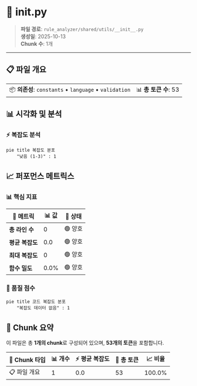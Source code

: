 # 📄 __init__.py

> **파일 경로**: `rule_analyzer/shared/utils/__init__.py`  
> **생성일**: 2025-10-13  
> **Chunk 수**: 1개

---


## 📋 파일 개요

| | |
|--|--|
| 📦 **의존성**: `constants` • `language` • `validation` | 📊 **총 토큰 수**: 53 |





## 📊 시각화 및 분석

### ⚡ 복잡도 분석

```mermaid
pie title 복잡도 분포
    "낮음 (1-3)" : 1

```


## 📈 퍼포먼스 메트릭스

### 📊 핵심 지표

| 🎯 메트릭 | 📊 값 | 🚦 상태 |
|-----------|-------|--------|
| **총 라인 수** | 0 | 🟢 양호 |
| **평균 복잡도** | 0.0 | 🟢 양호 |
| **최대 복잡도** | 0 | 🟢 양호 |
| **함수 밀도** | 0.0% | 🟢 양호 |


### 🎯 품질 점수

```mermaid
pie title 코드 복잡도 분포
    "복잡도 데이터 없음" : 1

```


## 🧩 Chunk 요약

이 파일은 총 **1개의 chunk**로 구성되어 있으며, **53개의 토큰**을 포함합니다.

| 🧩 Chunk 타입 | 📊 개수 | ⚡ 평균 복잡도 | 📝 총 토큰 | 📈 비율 |
|---------------|--------|-------------|----------|--------|
| 📋 파일 개요 | 1 | 0.0 | 53 | 100.0% |

